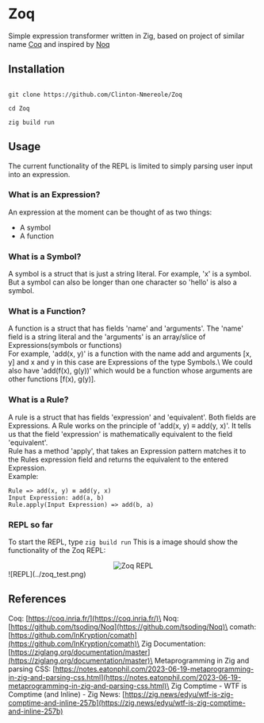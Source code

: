 # Zoq

Simple expression transformer written in Zig, based on project of similar name [Coq](https://coq.inria.fr/) and inspired by [Noq](https://github.com/tsoding/Noq)

## Installation
```console

git clone https://github.com/Clinton-Nmereole/Zoq

cd Zoq

zig build run

```

## Usage

The current functionality of the REPL is limited to simply parsing user input into an expression.

### What is an Expression?

An expression at the moment can be thought of as two things:
- A symbol
- A function

### What is a Symbol?
A symbol is a struct that is just a string literal. For example, 'x' is a symbol. But a symbol can also be longer than one character so 'hello' is also a symbol.

### What is a Function?
A function is a struct that has fields 'name' and 'arguments'. The 'name' field is a string literal and the 'arguments' is an array/slice of Expressions(symbols or functions)\
For example, 'add(x, y)' is a function with the name add and arguments [x, y] and x and y in this case are Expressions of the type Symbols.\ We could also have 'add(f(x), g(y))' which would be a function whose arguments are other functions [f(x), g(y)].                    

### What is a Rule?
A rule is a struct that has fields 'expression' and 'equivalent'. Both fields are Expressions. A Rule works on the principle of 'add(x, y) ≡ add(y, x)'.
It tells us that the field 'expression' is mathematically equivalent to the field 'equivalent'.\
Rule has a method 'apply', that takes an Expression pattern matches it to the Rules expression field and returns the equivalent to the entered Expression.\
Example:

```console
Rule => add(x, y) ≡ add(y, x)
Input Expression: add(a, b)
Rule.apply(Input Expression) => add(b, a)
```

### REPL so far
To start the REPL, type `zig build run`
This is a image should show the functionality of the Zoq REPL: 

<div align="center">
<img src="../zoq_test.png" alt="Zoq REPL"/>
</div>
![REPL](../zoq_test.png)


## References
Coq: [https://coq.inria.fr/](https://coq.inria.fr/)\
Noq: [https://github.com/tsoding/Noq](https://github.com/tsoding/Noq)\
comath: [https://github.com/InKryption/comath](https://github.com/InKryption/comath)\
Zig Documentation:[https://ziglang.org/documentation/master](https://ziglang.org/documentation/master)\
Metaprogramming in Zig and parsing CSS: [https://notes.eatonphil.com/2023-06-19-metaprogramming-in-zig-and-parsing-css.html](https://notes.eatonphil.com/2023-06-19-metaprogramming-in-zig-and-parsing-css.html)\
Zig Comptime - WTF is Comptime (and Inline) - Zig News: [https://zig.news/edyu/wtf-is-zig-comptime-and-inline-257b](https://zig.news/edyu/wtf-is-zig-comptime-and-inline-257b)
